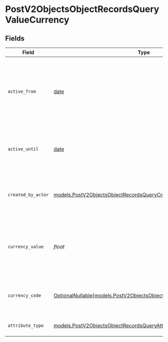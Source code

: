 # PostV2ObjectsObjectRecordsQueryValueCurrency


## Fields

| Field                                                                                                                            | Type                                                                                                                             | Required                                                                                                                         | Description                                                                                                                      | Example                                                                                                                          |
| -------------------------------------------------------------------------------------------------------------------------------- | -------------------------------------------------------------------------------------------------------------------------------- | -------------------------------------------------------------------------------------------------------------------------------- | -------------------------------------------------------------------------------------------------------------------------------- | -------------------------------------------------------------------------------------------------------------------------------- |
| `active_from`                                                                                                                    | [date](https://docs.python.org/3/library/datetime.html#date-objects)                                                             | :heavy_check_mark:                                                                                                               | The point in time at which this value was made "active". `active_from` can be considered roughly analogous to `created_at`.      | 2023-01-01T15:00:00.000000000Z                                                                                                   |
| `active_until`                                                                                                                   | [date](https://docs.python.org/3/library/datetime.html#date-objects)                                                             | :heavy_check_mark:                                                                                                               | The point in time at which this value was deactivated. If `null`, the value is active.                                           | 2023-01-01T15:00:00.000000000Z                                                                                                   |
| `created_by_actor`                                                                                                               | [models.PostV2ObjectsObjectRecordsQueryCreatedByActor3](../models/postv2objectsobjectrecordsquerycreatedbyactor3.md)             | :heavy_check_mark:                                                                                                               | The actor that created this value.                                                                                               | {<br/>"type": "workspace-member",<br/>"id": "50cf242c-7fa3-4cad-87d0-75b1af71c57b"<br/>}                                         |
| `currency_value`                                                                                                                 | *float*                                                                                                                          | :heavy_check_mark:                                                                                                               | A numerical representation of the currency value. A decimal with a max of 4 decimal places.                                      | 99                                                                                                                               |
| `currency_code`                                                                                                                  | [OptionalNullable[models.PostV2ObjectsObjectRecordsQueryCurrencyCode]](../models/postv2objectsobjectrecordsquerycurrencycode.md) | :heavy_minus_sign:                                                                                                               | The ISO4217 currency code representing the currency that the value is stored in.                                                 | USD                                                                                                                              |
| `attribute_type`                                                                                                                 | [models.PostV2ObjectsObjectRecordsQueryAttributeTypeCurrency](../models/postv2objectsobjectrecordsqueryattributetypecurrency.md) | :heavy_check_mark:                                                                                                               | The attribute type of the value.                                                                                                 | currency                                                                                                                         |